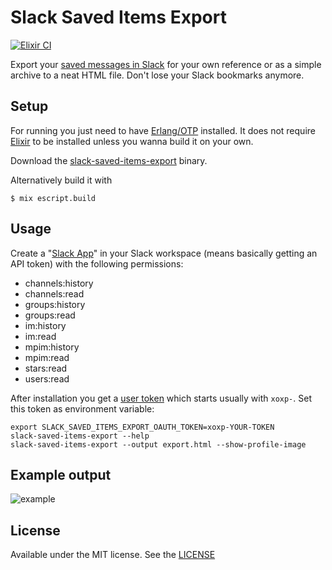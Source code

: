 # Slack Saved Items Export

[![Elixir CI](https://github.com/MMore/slack-saved-items-export/actions/workflows/elixir.yml/badge.svg)](https://github.com/MMore/slack-saved-items-export/actions/workflows/elixir.yml)

Export your [saved messages in Slack](https://slack.com/intl/en-de/help/articles/360042650274-Save-messages-and-files-) for your own reference or as a simple archive to a neat HTML file. Don't lose your Slack bookmarks anymore.

## Setup

For running you just need to have [Erlang/OTP](https://medium.com/@brucifi/erlang-quick-install-a3b7fd96947f) installed. It does not require [Elixir](https://elixir-lang.org/install.html) to be installed unless you wanna build it on your own.

Download the [slack-saved-items-export](https://github.com/MMore/slack-saved-items-export/releases) binary.

Alternatively build it with

```
$ mix escript.build
```

## Usage

Create a "[Slack App](https://api.slack.com/authentication/basics)" in your Slack workspace (means basically getting an API token) with the following permissions:
- channels:history
- channels:read
- groups:history
- groups:read
- im:history
- im:read
- mpim:history
- mpim:read
- stars:read
- users:read

After installation you get a [user token](https://api.slack.com/authentication/token-types#user) which starts usually with `xoxp-`. Set this token as environment variable:

```
export SLACK_SAVED_ITEMS_EXPORT_OAUTH_TOKEN=xoxp-YOUR-TOKEN
slack-saved-items-export --help
slack-saved-items-export --output export.html --show-profile-image
```

## Example output

![example](https://user-images.githubusercontent.com/172760/110870228-53744480-82cc-11eb-8400-af95e369f858.png)

## License

Available under the MIT license. See the [LICENSE](LICENSE)
